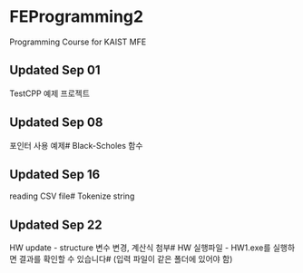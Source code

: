 # FEProgramming2
Programming Course for KAIST MFE


## Updated Sep 01
TestCPP 예제 프로젝트


## Updated Sep 08
포인터 사용 예제#
Black-Scholes 함수

## Updated Sep 16
reading CSV file#
Tokenize string

## Updated Sep 22
HW update - structure 변수 변경, 계산식 첨부#
HW 실행파일 - HW1.exe를 실행하면 결과를 확인할 수 있습니다#
(입력 파일이 같은 폴더에 있어야 함)
